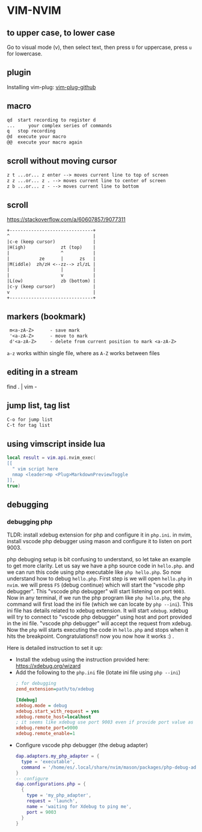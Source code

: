 # VIM-NVIM

## to upper case, to lower case

Go to visual mode (v), then select text, then press `U` for uppercase, press `u` for lowercase.

## plugin

Installing vim-plug: [vim-plug-github](https://github.com/junegunn/vim-plug)

## macro

```txt
qd 	start recording to register d
... 	your complex series of commands
q 	stop recording
@d 	execute your macro
@@ 	execute your macro again
```

## scroll without moving cursor

```txt
z t ...or... z enter --> moves current line to top of screen
z z ...or... z . --> moves current line to center of screen
z b ...or... z - --> moves current line to bottom
```

## scroll

https://stackoverflow.com/a/60607857/9077311

```txt
+-------------------------------+
^                               |
|c-e (keep cursor)              |
|H(igh)             zt (top)    |
|                   ^           |
|           ze      |      zs   |
|M(iddle)  zh/zH <--zz--> zl/zL |
|                   |           |
|                   v           |
|L(ow)              zb (bottom) |
|c-y (keep cursor)              |
v                               |
+-------------------------------+
```

## markers (bookmark)

```txt
 m<a-zA-Z>      - save mark
 '<a-zA-Z>      - move to mark
 d'<a-zA-Z>     - delete from current position to mark <a-zA-Z>
```

`a-z` works within single file, where as `A-Z` works between files

## editing in a stream

find . | vim -


## jump list, tag list

```txt
C-o for jump list
C-t for tag list
```

## using vimscript inside lua

```lua
local result = vim.api.nvim_exec(
[[
  " vim script here
  nmap <leader>mp <Plug>MarkdownPreviewToggle
]],
true)
```

## debugging

### debugging php

TLDR: install xdebug extension for php and configure it in `php.ini`.
in nvim, install vscode php debugger using mason and configure it to 
listen on port 9003.

php debuging setup is bit confusing to understand, so let take an example
to get more clarity. Let us say we have a php source code in `hello.php`.
and we can run this code using php executable like `php hello.php`.
So now understand how to debug `hello.php`. First step is we will open `hello.php`
in `nvim`. we will press `F5` (debug continue) which will start the "vscode php debugger".
This "vscode php debugger" will start listening on port `9003`. Now in any terminal, if
we run the php program like `php hello.php`, the `php` command will first load the
ini file (which we can locate by `php --ini`). This ini file has details related to
xdebug extension. It will start `xdebug`. xdebug will try to connect to "vscode php debugger"
using host and port provided in the ini file. "vscode php debugger" will accept the request
from xdebug. Now the `php` will starts executing the code in `hello.php` and stops when
it hits the breakpoint. Congratulations!! now you now how it works :) .

Here is detailed instruction to set it up:

- Install the xdebug using the instruction provided here: https://xdebug.org/wizard
- Add the following to the `php.ini` file (lotate ini file using `php --ini`)
  ```ini
  ; for debugging
  zend_extension=path/to/xdebug

  [Xdebug]
  xdebug.mode = debug
  xdebug.start_with_request = yes
  xdebug.remote_host=localhost
  ; it seems like xdebug use port 9003 even if provide port value as 9000
  xdebug.remote_port=9000
  xdebug.remote_enable=1
  ```
- Configure vscode php debugger (the debug adapter)
  ```lua
  dap.adapters.my_php_adapter = {
    type = 'executable',
    command = '/home/es/.local/share/nvim/mason/packages/php-debug-adapter/php-debug-adapter',
  }
  -- configure
  dap.configurations.php = {
    {
      type = 'my_php_adapter',
      request = 'launch',
      name = 'waiting for Xdebug to ping me',
      port = 9003
    }
  }
  ```


